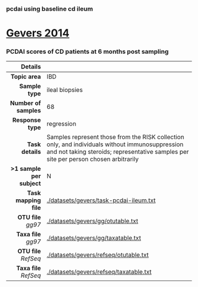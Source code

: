 ### pcdai using baseline cd ileum
# [Gevers 2014]( ../docs/gevers.html )
### PCDAI scores of CD patients at 6 months post sampling

| Details                   |                                                           |
| ------------------------: |-----------------------------------------------------------|
| **Topic area**                | IBD                                                |
| **Sample type**               | ileal biopsies                                         |
| **Number of samples**         | 68                                         |
| **Response type**             | regression                                           |
| **Task details**              | Samples represent those from the RISK collection only, and individuals without immunosuppression and not taking steroids; representative samples per site per person chosen arbitrarily                                  |
| **>1 sample per subject**     | N                                        |
| **Task mapping file**         | [./datasets/gevers/task-pcdai-ileum.txt](../datasets/gevers/task-pcdai-ileum.txt)                                 |
| **OTU file** *gg97*           | [./datasets/gevers/gg/otutable.txt](../datasets/gevers/gg/otutable.txt)                             |
| **Taxa file** *gg97*          | [./datasets/gevers/gg/taxatable.txt](../datasets/gevers/gg/taxatable.txt)                          |
| **OTU file** *RefSeq*         | [./datasets/gevers/refseq/otutable.txt](../datasets/gevers/refseq/otutable.txt)                    |
| **Taxa file** *RefSeq*        | [./datasets/gevers/refseq/taxatable.txt](../datasets/gevers/refseq/taxatable.txt)                  |